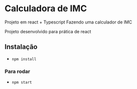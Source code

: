 # Calculadora de IMC

Projeto em react + Typescript
Fazendo uma calculador de IMC

Projeto desenvolvido para prática de react

## Instalação
- `npm install`

### Para rodar 
- `npm start`